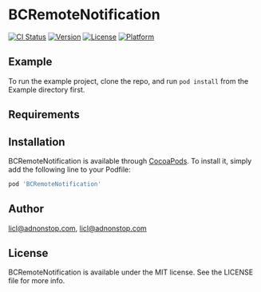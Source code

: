 # BCRemoteNotification

[![CI Status](https://img.shields.io/travis/licl@adnonstop.com/BCRemoteNotification.svg?style=flat)](https://travis-ci.org/licl@adnonstop.com/BCRemoteNotification)
[![Version](https://img.shields.io/cocoapods/v/BCRemoteNotification.svg?style=flat)](https://cocoapods.org/pods/BCRemoteNotification)
[![License](https://img.shields.io/cocoapods/l/BCRemoteNotification.svg?style=flat)](https://cocoapods.org/pods/BCRemoteNotification)
[![Platform](https://img.shields.io/cocoapods/p/BCRemoteNotification.svg?style=flat)](https://cocoapods.org/pods/BCRemoteNotification)

## Example

To run the example project, clone the repo, and run `pod install` from the Example directory first.

## Requirements

## Installation

BCRemoteNotification is available through [CocoaPods](https://cocoapods.org). To install
it, simply add the following line to your Podfile:

```ruby
pod 'BCRemoteNotification'
```

## Author

licl@adnonstop.com, licl@adnonstop.com

## License

BCRemoteNotification is available under the MIT license. See the LICENSE file for more info.
